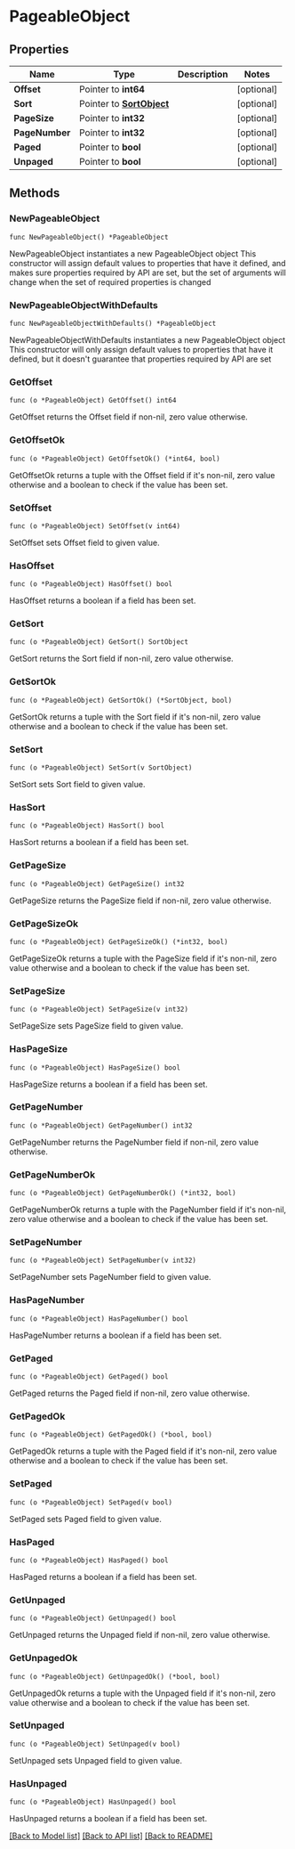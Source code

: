 # PageableObject

## Properties

Name | Type | Description | Notes
------------ | ------------- | ------------- | -------------
**Offset** | Pointer to **int64** |  | [optional] 
**Sort** | Pointer to [**SortObject**](SortObject.md) |  | [optional] 
**PageSize** | Pointer to **int32** |  | [optional] 
**PageNumber** | Pointer to **int32** |  | [optional] 
**Paged** | Pointer to **bool** |  | [optional] 
**Unpaged** | Pointer to **bool** |  | [optional] 

## Methods

### NewPageableObject

`func NewPageableObject() *PageableObject`

NewPageableObject instantiates a new PageableObject object
This constructor will assign default values to properties that have it defined,
and makes sure properties required by API are set, but the set of arguments
will change when the set of required properties is changed

### NewPageableObjectWithDefaults

`func NewPageableObjectWithDefaults() *PageableObject`

NewPageableObjectWithDefaults instantiates a new PageableObject object
This constructor will only assign default values to properties that have it defined,
but it doesn't guarantee that properties required by API are set

### GetOffset

`func (o *PageableObject) GetOffset() int64`

GetOffset returns the Offset field if non-nil, zero value otherwise.

### GetOffsetOk

`func (o *PageableObject) GetOffsetOk() (*int64, bool)`

GetOffsetOk returns a tuple with the Offset field if it's non-nil, zero value otherwise
and a boolean to check if the value has been set.

### SetOffset

`func (o *PageableObject) SetOffset(v int64)`

SetOffset sets Offset field to given value.

### HasOffset

`func (o *PageableObject) HasOffset() bool`

HasOffset returns a boolean if a field has been set.

### GetSort

`func (o *PageableObject) GetSort() SortObject`

GetSort returns the Sort field if non-nil, zero value otherwise.

### GetSortOk

`func (o *PageableObject) GetSortOk() (*SortObject, bool)`

GetSortOk returns a tuple with the Sort field if it's non-nil, zero value otherwise
and a boolean to check if the value has been set.

### SetSort

`func (o *PageableObject) SetSort(v SortObject)`

SetSort sets Sort field to given value.

### HasSort

`func (o *PageableObject) HasSort() bool`

HasSort returns a boolean if a field has been set.

### GetPageSize

`func (o *PageableObject) GetPageSize() int32`

GetPageSize returns the PageSize field if non-nil, zero value otherwise.

### GetPageSizeOk

`func (o *PageableObject) GetPageSizeOk() (*int32, bool)`

GetPageSizeOk returns a tuple with the PageSize field if it's non-nil, zero value otherwise
and a boolean to check if the value has been set.

### SetPageSize

`func (o *PageableObject) SetPageSize(v int32)`

SetPageSize sets PageSize field to given value.

### HasPageSize

`func (o *PageableObject) HasPageSize() bool`

HasPageSize returns a boolean if a field has been set.

### GetPageNumber

`func (o *PageableObject) GetPageNumber() int32`

GetPageNumber returns the PageNumber field if non-nil, zero value otherwise.

### GetPageNumberOk

`func (o *PageableObject) GetPageNumberOk() (*int32, bool)`

GetPageNumberOk returns a tuple with the PageNumber field if it's non-nil, zero value otherwise
and a boolean to check if the value has been set.

### SetPageNumber

`func (o *PageableObject) SetPageNumber(v int32)`

SetPageNumber sets PageNumber field to given value.

### HasPageNumber

`func (o *PageableObject) HasPageNumber() bool`

HasPageNumber returns a boolean if a field has been set.

### GetPaged

`func (o *PageableObject) GetPaged() bool`

GetPaged returns the Paged field if non-nil, zero value otherwise.

### GetPagedOk

`func (o *PageableObject) GetPagedOk() (*bool, bool)`

GetPagedOk returns a tuple with the Paged field if it's non-nil, zero value otherwise
and a boolean to check if the value has been set.

### SetPaged

`func (o *PageableObject) SetPaged(v bool)`

SetPaged sets Paged field to given value.

### HasPaged

`func (o *PageableObject) HasPaged() bool`

HasPaged returns a boolean if a field has been set.

### GetUnpaged

`func (o *PageableObject) GetUnpaged() bool`

GetUnpaged returns the Unpaged field if non-nil, zero value otherwise.

### GetUnpagedOk

`func (o *PageableObject) GetUnpagedOk() (*bool, bool)`

GetUnpagedOk returns a tuple with the Unpaged field if it's non-nil, zero value otherwise
and a boolean to check if the value has been set.

### SetUnpaged

`func (o *PageableObject) SetUnpaged(v bool)`

SetUnpaged sets Unpaged field to given value.

### HasUnpaged

`func (o *PageableObject) HasUnpaged() bool`

HasUnpaged returns a boolean if a field has been set.


[[Back to Model list]](../README.md#documentation-for-models) [[Back to API list]](../README.md#documentation-for-api-endpoints) [[Back to README]](../README.md)


